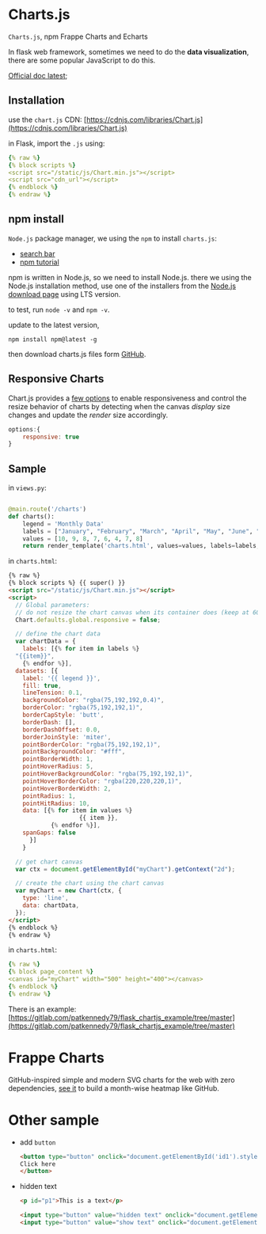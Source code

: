 # Charts.js

`Charts.js`, npm Frappe Charts and Echarts

In flask web framework, sometimes we need to do the **data visualization**, there are some popular JavaScript to do this.


[Official doc latest](http://www.chartjs.org/docs/latest/);

## 	Installation

use the `chart.js` CDN: [https://cdnjs.com/libraries/Chart.js](https://cdnjs.com/libraries/Chart.js)

in Flask, import the `.js` using:

```yaml
{% raw %}
{% block scripts %}
<script src="/static/js/Chart.min.js"></script>
<script src="cdn_url"></script>
{% endblock %}
{% endraw %}
```

## npm install

`Node.js` package manager, we using the `npm` to install `charts.js`:

- [search bar](https://www.npmjs.com/)
- [npm tutorial](https://docs.npmjs.com/getting-started/what-is-npm)

npm is written in Node.js, so we need to install Node.js. there we using the Node.js installation method,  use one of the installers from the [Node.js download page](https://nodejs.org/en/download/) using LTS version.

to test, run `node -v` and `npm -v`.

update to the latest version, 

```shell
npm install npm@latest -g
```

then download charts.js files form [GitHub](https://github.com/chartjs/Chart.js/releases).

## Responsive Charts

Chart.js provides a [few options](http://www.chartjs.org/docs/latest/general/responsive.html#configuration-options) to enable responsiveness and control the resize behavior of charts by detecting when the canvas *display* size changes and update the *render* size accordingly.

````javascript
options:{
    responsive: true
}
````

## Sample

in `views.py`:

```python

@main.route('/charts')
def charts():
    legend = 'Monthly Data'
    labels = ["January", "February", "March", "April", "May", "June", "July", "August"]
    values = [10, 9, 8, 7, 6, 4, 7, 8]
    return render_template('charts.html', values=values, labels=labels, legend=legend)
```

in `charts.html`:

```html
{% raw %}
{% block scripts %} {{ super() }}
<script src="/static/js/Chart.min.js"></script>
<script>
  // Global parameters:
  // do not resize the chart canvas when its container does (keep at 600x400px)
  Chart.defaults.global.responsive = false;

  // define the chart data
  var chartData = {
    labels: [{% for item in labels %}
  "{{item}}",
    {% endfor %}],
  datasets: [{
    label: '{{ legend }}',
    fill: true,
    lineTension: 0.1,
    backgroundColor: "rgba(75,192,192,0.4)",
    borderColor: "rgba(75,192,192,1)",
    borderCapStyle: 'butt',
    borderDash: [],
    borderDashOffset: 0.0,
    borderJoinStyle: 'miter',
    pointBorderColor: "rgba(75,192,192,1)",
    pointBackgroundColor: "#fff",
    pointBorderWidth: 1,
    pointHoverRadius: 5,
    pointHoverBackgroundColor: "rgba(75,192,192,1)",
    pointHoverBorderColor: "rgba(220,220,220,1)",
    pointHoverBorderWidth: 2,
    pointRadius: 1,
    pointHitRadius: 10,
    data: [{% for item in values %}
                    {{ item }},
  			{% endfor %}],
    spanGaps: false
      }]
    }

  // get chart canvas
  var ctx = document.getElementById("myChart").getContext("2d");

  // create the chart using the chart canvas
  var myChart = new Chart(ctx, {
    type: 'line',
    data: chartData,
  });
</script>
{% endblock %}
{% endraw %}
```

in `charts.html`:

```yaml
{% raw %}
{% block page_content %}
<canvas id="myChart" width="500" height="400"></canvas>
{% endblock %} 
{% endraw %}
```

There is an example: [https://gitlab.com/patkennedy79/flask_chartjs_example/tree/master](https://gitlab.com/patkennedy79/flask_chartjs_example/tree/master)

# Frappe Charts

GitHub-inspired simple and modern SVG charts for the web with zero dependencies, [see it](https://frappe.io/charts) to build a month-wise heatmap like GitHub.

# Other sample

- add `button`

  ```html
  <button type="button" onclick="document.getElementById('id1').style.color='red'">
  Click here
  </button>
  ```

- hidden text

  ```html
  <p id="p1">This is a text</p>
  
  <input type="button" value="hidden text" onclick="document.getElementById('p1').style.visibility='hidden'" />
  <input type="button" value="show text" onclick="document.getElementById('p1').style.visibility='visible'" />
  ```
